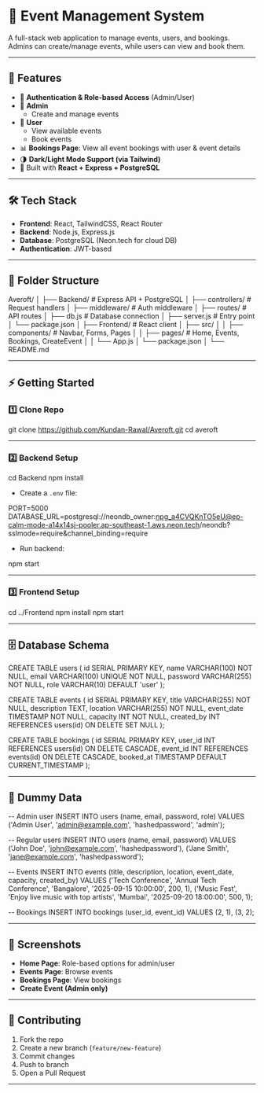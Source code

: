 # 📅 Event Management System

A full-stack web application to manage events, users, and bookings.  
Admins can create/manage events, while users can view and book them.

---

## 🚀 Features

- 🔐 **Authentication & Role-based Access** (Admin/User)
- 📌 **Admin**
  - Create and manage events
- 👥 **User**
  - View available events
  - Book events
- 📊 **Bookings Page**: View all event bookings with user & event details
- 🌗 **Dark/Light Mode Support (via Tailwind)**
- 🎯 Built with **React + Express + PostgreSQL**

---

## 🛠️ Tech Stack

- **Frontend**: React, TailwindCSS, React Router
- **Backend**: Node.js, Express.js
- **Database**: PostgreSQL (Neon.tech for cloud DB)
- **Authentication**: JWT-based

---

## 📂 Folder Structure

Averoft/
│
├── Backend/ # Express API + PostgreSQL
│ ├── controllers/ # Request handlers
│ ├── middleware/ # Auth middleware
│ ├── routes/ # API routes
│ ├── db.js # Database connection
│ ├── server.js # Entry point
│ └── package.json
│
├── Frontend/ # React client
│ ├── src/
│ │ ├── components/ # Navbar, Forms, Pages
│ │ ├── pages/ # Home, Events, Bookings, CreateEvent
│ │ └── App.js
│ └── package.json
│
└── README.md

---

## ⚡ Getting Started

### 1️⃣ Clone Repo

git clone https://github.com/Kundan-Rawal/Averoft.git
cd averoft

---

### 2️⃣ Backend Setup

cd Backend
npm install

- Create a `.env` file:

PORT=5000
DATABASE_URL=postgresql://neondb_owner:npg_a4CVQKnTO5eU@ep-calm-mode-a14x14sj-pooler.ap-southeast-1.aws.neon.tech/neondb?sslmode=require&channel_binding=require

- Run backend:

npm start

---

### 3️⃣ Frontend Setup

cd ../Frontend
npm install
npm start

---

## 🗄️ Database Schema

CREATE TABLE users (
id SERIAL PRIMARY KEY,
name VARCHAR(100) NOT NULL,
email VARCHAR(100) UNIQUE NOT NULL,
password VARCHAR(255) NOT NULL,
role VARCHAR(10) DEFAULT 'user'
);

CREATE TABLE events (
id SERIAL PRIMARY KEY,
title VARCHAR(255) NOT NULL,
description TEXT,
location VARCHAR(255) NOT NULL,
event_date TIMESTAMP NOT NULL,
capacity INT NOT NULL,
created_by INT REFERENCES users(id) ON DELETE SET NULL
);

CREATE TABLE bookings (
id SERIAL PRIMARY KEY,
user_id INT REFERENCES users(id) ON DELETE CASCADE,
event_id INT REFERENCES events(id) ON DELETE CASCADE,
booked_at TIMESTAMP DEFAULT CURRENT_TIMESTAMP
);

---

## 🔑 Dummy Data

-- Admin user
INSERT INTO users (name, email, password, role) VALUES
('Admin User', 'admin@example.com', 'hashedpassword', 'admin');

-- Regular users
INSERT INTO users (name, email, password) VALUES
('John Doe', 'john@example.com', 'hashedpassword'),
('Jane Smith', 'jane@example.com', 'hashedpassword');

-- Events
INSERT INTO events (title, description, location, event_date, capacity, created_by) VALUES
('Tech Conference', 'Annual Tech Conference', 'Bangalore', '2025-09-15 10:00:00', 200, 1),
('Music Fest', 'Enjoy live music with top artists', 'Mumbai', '2025-09-20 18:00:00', 500, 1);

-- Bookings
INSERT INTO bookings (user_id, event_id) VALUES
(2, 1),
(3, 2);

---

## 📸 Screenshots

- **Home Page**: Role-based options for admin/user
- **Events Page**: Browse events
- **Bookings Page**: View bookings
- **Create Event (Admin only)**

---

## 🤝 Contributing

1. Fork the repo
2. Create a new branch (`feature/new-feature`)
3. Commit changes
4. Push to branch
5. Open a Pull Request

---
